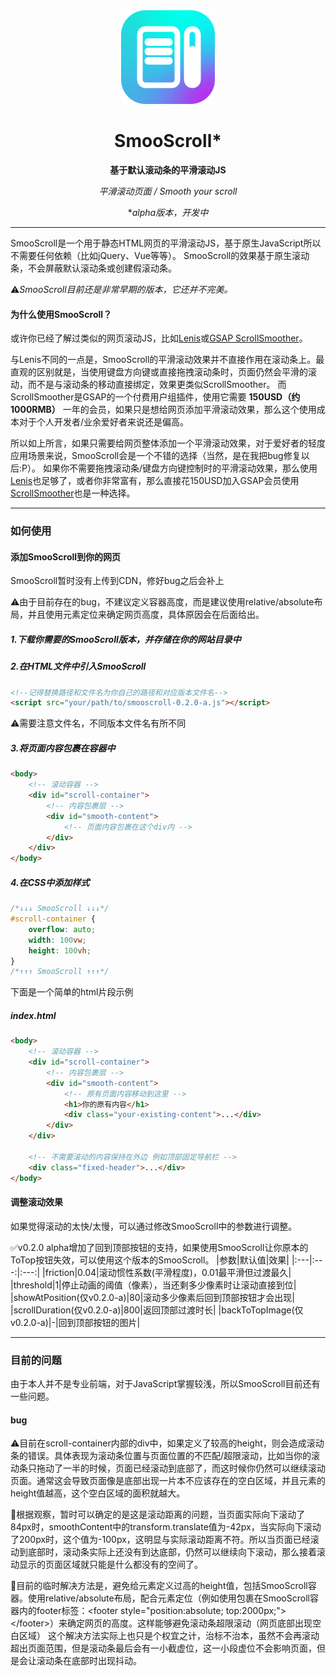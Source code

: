 <div align="center">
<a href="/smooscroll-logo.svg">
  <img src="/smooscroll-logo.svg" height="150px" />
</a>

# SmooScroll*

**基于默认滚动条的平滑滚动JS**

*平滑滚动页面 / Smooth your scroll*

**alpha版本，开发中*
</div>

---
SmooScroll是一个用于静态HTML网页的平滑滚动JS，基于原生JavaScript所以不需要任何依赖（比如jQuery、Vue等等）。
SmooScroll的效果基于原生滚动条，不会屏蔽默认滚动条或创建假滚动条。

⚠️*SmooScroll目前还是非常早期的版本，它还并不完美。*

#### 为什么使用SmooScroll？
或许你已经了解过类似的网页滚动JS，比如[Lenis](https://github.com/darkroomengineering/lenis)或[GSAP ScrollSmoother](https://gsap.com/docs/v3/Plugins/ScrollSmoother/)。

与Lenis不同的一点是，SmooScroll的平滑滚动效果并不直接作用在滚动条上。最直观的区别就是，当使用键盘方向键或直接拖拽滚动条时，页面仍然会平滑的滚动，而不是与滚动条的移动直接绑定，效果更类似ScrollSmoother。
而ScrollSmoother是GSAP的一个付费用户组插件，使用它需要 **150USD（约1000RMB）** 一年的会员，如果只是想给网页添加平滑滚动效果，那么这个使用成本对于个人开发者/业余爱好者来说还是偏高。

所以如上所言，如果只需要给网页整体添加一个平滑滚动效果，对于爱好者的轻度应用场景来说，SmooScroll会是一个不错的选择（当然，是在我把bug修复以后:P）。
如果你不需要拖拽滚动条/键盘方向键控制时的平滑滚动效果，那么使用[Lenis](https://github.com/darkroomengineering/lenis)也足够了，或者你非常富有，那么直接花150USD加入GSAP会员使用[ScrollSmoother](https://gsap.com/docs/v3/Plugins/ScrollSmoother/)也是一种选择。

---
### 如何使用
#### 添加SmooScroll到你的网页
SmooScroll暂时没有上传到CDN，修好bug之后会补上

⚠️由于目前存在的bug，不建议定义容器高度，而是建议使用relative/absolute布局，并且使用元素定位来确定网页高度，具体原因会在后面给出。
##### 1.下载你需要的SmooScroll版本，并存储在你的网站目录中
##### 2.在HTML文件中引入SmooScroll
```html
<!--记得替换路径和文件名为你自己的路径和对应版本文件名-->
<script src="your/path/to/smooscroll-0.2.0-a.js"></script>
```
⚠️需要注意文件名，不同版本文件名有所不同
##### 3.将页面内容包裹在容器中
```html
<body>
    <!-- 滚动容器 -->
    <div id="scroll-container">
        <!-- 内容包裹层 -->
        <div id="smooth-content">
            <!-- 页面内容包裹在这个div内 -->
        </div>
    </div>
</body>
```
##### 4.在CSS中添加样式
```css
/*↓↓↓ SmooScroll ↓↓↓*/
#scroll-container {
    overflow: auto;
    width: 100vw;
    height: 100vh;
}
/*↑↑↑ SmooScroll ↑↑↑*/
```
下面是一个简单的html片段示例
##### index.html
```html
<body>
    <!-- 滚动容器 -->
    <div id="scroll-container">
        <!-- 内容包裹层 -->
        <div id="smooth-content">
            <!-- 原有页面内容移动到这里 -->
            <h1>你的原有内容</h1>
            <div class="your-existing-content">...</div>
        </div>
    </div>

    <!-- 不需要滚动的内容保持在外边 例如顶部固定导航栏 -->
    <div class="fixed-header">...</div>
</body>
```

#### 调整滚动效果
如果觉得滚动的太快/太慢，可以通过修改SmooScroll中的参数进行调整。

✅v0.2.0 alpha增加了回到顶部按钮的支持，如果使用SmooScroll让你原本的ToTop按钮失效，可以使用这个版本的SmooScroll。
|参数|默认值|效果|
|:---|:---:|:---:|
|friction|0.04|滚动惯性系数(平滑程度)，0.01最平滑但过渡最久|
|threshold|1|停止动画的阈值（像素），当还剩多少像素时让滚动直接到位|
|showAtPosition(仅v0.2.0-a)|80|滚动多少像素后回到顶部按钮才会出现|
|scrollDuration(仅v0.2.0-a)|800|返回顶部过渡时长|
|backToTopImage(仅v0.2.0-a)|-|回到顶部按钮的图片|

---
### 目前的问题
由于本人并不是专业前端，对于JavaScript掌握较浅，所以SmooScroll目前还有一些问题。
#### bug
⚠️目前在scroll-container内部的div中，如果定义了较高的height，则会造成滚动条的错误。具体表现为滚动条位置与页面位置的不匹配/超限滚动，比如当你的滚动条只拖动了一半的时候，页面已经滚动到底部了，而这时候你仍然可以继续滚动页面。通常这会导致页面像是底部出现一片本不应该存在的空白区域，并且元素的height值越高，这个空白区域的面积就越大。

🔎根据观察，暂时可以确定的是这是滚动距离的问题，当页面实际向下滚动了84px时，smoothContent中的transform.translate值为-42px，当实际向下滚动了200px时，这个值为-100px，这明显与实际滚动距离不符。所以当页面已经滚动到底部时，滚动条实际上还没有到达底部，仍然可以继续向下滚动，那么接着滚动显示的页面区域就只能是什么都没有的空间了。

💉目前的临时解决方法是，避免给元素定义过高的height值，包括SmooScroll容器。使用relative/absolute布局，配合元素定位（例如使用包裹在SmooScroll容器内的footer标签：&lt;footer style="position:absolute; top:2000px;">&lt;/footer>）来确定网页的高度。这样能够避免滚动条超限滚动（网页底部出现空白区域）
这个解决方法实际上也只是个权宜之计，治标不治本，虽然不会再滚动超出页面范围，但是滚动条最后会有一小截虚位，这一小段虚位不会影响页面，但是会让滚动条在底部时出现抖动。